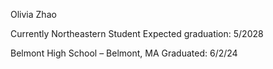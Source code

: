 Olivia Zhao


Currently Northeastern Student
Expected graduation: 5/2028

Belmont High School – Belmont, MA
Graduated: 6/2/24
